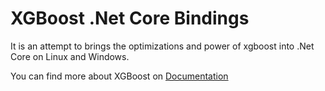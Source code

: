 # XGBoost .Net Core Bindings

It is an attempt to brings the optimizations and power of xgboost into .Net Core on Linux and Windows.

You can find more about XGBoost on [Documentation](https://github.com/dmlc/xgboost)

